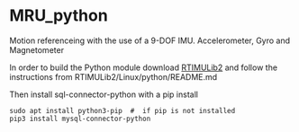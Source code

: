 # MRU_python
Motion referenceing with the use of a 9-DOF IMU. Accelerometer, Gyro and Magnetometer


In order to build the Python module download [RTIMULib2](https://github.com/RTIMULib/RTIMULib2) and follow the instructions from RTIMULib2/Linux/python/README.md

Then install sql-connector-python with a pip install
    
    sudo apt install python3-pip  #  if pip is not installed 
    pip3 install mysql-connector-python
